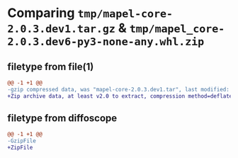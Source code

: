 # Comparing `tmp/mapel-core-2.0.3.dev1.tar.gz` & `tmp/mapel_core-2.0.3.dev6-py3-none-any.whl.zip`

## filetype from file(1)

```diff
@@ -1 +1 @@
-gzip compressed data, was "mapel-core-2.0.3.dev1.tar", last modified: Mon Feb 27 20:15:40 2023, max compression
+Zip archive data, at least v2.0 to extract, compression method=deflate
```

## filetype from diffoscope

```diff
@@ -1 +1 @@
-GzipFile
+ZipFile
```

